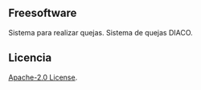 
## Freesoftware

Sistema para realizar quejas. Sistema de quejas DIACO.

## Licencia

 [Apache-2.0 License](https://www.apache.org/licenses/LICENSE-2.0).
